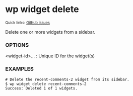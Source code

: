 # wp widget delete

<small>Quick links: <a href="https://github.com/issues?q=is%3Aopen+label%3Acommand%3Awidget-delete+sort%3Aupdated-desc+org%3Awp-cli">Github issues</a></small>

Delete one or more widgets from a sidebar.

### OPTIONS

&lt;widget-id&gt;...
: Unique ID for the widget(s)

### EXAMPLES

    # Delete the recent-comments-2 widget from its sidebar.
    $ wp widget delete recent-comments-2
    Success: Deleted 1 of 1 widgets.



